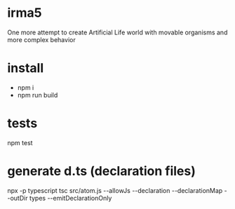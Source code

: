 # irma5
One more attempt to create Artificial Life world with movable organisms and more complex behavior

# install
- npm i
- npm run build

# tests
npm test

# generate d.ts (declaration files)
npx -p typescript tsc src/atom.js --allowJs --declaration --declarationMap --outDir types --emitDeclarationOnly